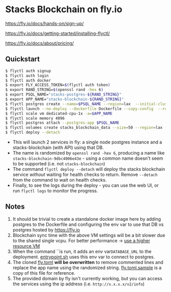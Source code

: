 # Stacks Blockchain on fly.io

https://fly.io/docs/hands-on/sign-up/

https://fly.io/docs/getting-started/installing-flyctl/

https://fly.io/docs/about/pricing/

## Quickstart

```bash
$ flyctl auth signup
$ flyctl auth login
$ flyctl auth docker
$ export FLY_ACCESS_TOKEN=$(flyctl auth token)
$ export RAND_STRING=$(openssl rand -hex 6)
$ export PSQL_NAME="stacks-postgres-${RAND_STRING}"
$ export APP_NAME="stacks-blockchain-${RAND_STRING}"
$ flyctl postgres create --name=$PSQL_NAME --region=lax  --initial-cluster-size=Development --vm-size=shared-cpu-1x --volume-size=25 --initial-cluster-size=1
$ flyctl launch --no-deploy --dockerfile Dockerfile --copy-config  --region=lax --name=$APP_NAME
$ flyctl scale vm dedicated-cpu-1x -a=$APP_NAME
$ flyctl scale memory 4096
$ flyctl postgres attach --postgres-app $PSQL_NAME
$ flyctl volumes create stacks_blockchain_data --size=50 --region=lax --encrypted=false
$ flyctl deploy --detach
```

- This will launch 2 services in fly: a single node postgres instance and a stacks-blockchain (with API) using that DB.
- The name is randomized by `openssl rand -hex 6`, producing a name like `stacks-blockchain-9dbc4006e43e` - using a common name doesn't seem to be supported (i.e. not `stacks-blockchain`)
- The command `flyctl deploy --detach` will deploy the stacks blockchain service _without_ waiting for health checks to return. Remove `--detach` from the command to wait on health checks.
- Finally, to see the logs during the deploy - you can use the web UI, or run `flyctl logs` to monitor the progress.

## Notes

1. It should be trivial to create a standalone docker image here by adding postgres to the Dockerfile and configuring the env var to use that DB vs postgres hosted by https://fly.io
2. Blockchain sync time with the above VM settings will be a bit slower due to the shared single vcpu. For better performance -> [use a higher resource VM](https://fly.io/docs/about/pricing/)
3. When the command ``is run, it adds an env var`DATABASE_URL` to the deployment. [entrypoint.sh](scripts/entrypoint.sh#L37) uses this env var to connect to postgres.
4. The cloned [fly.toml](fly.toml) **will be overwritten** to remove commented lines and replace the app name using the randomized string. [fly.toml.sample](fly.toml.sample) is a copy of this file for reference.
5. The provided domain by fly isn't currently working, but you can access the services using the ip address (i.e. `http://x.x.x.x/v2/info`)
